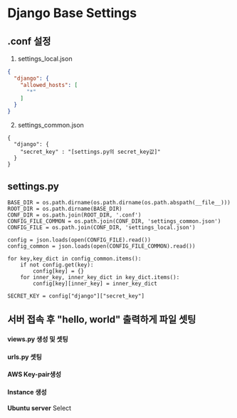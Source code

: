 # Django Base Settings

## .conf 설정
1. settings_local.json

```json
{
  "django": {
    "allowed_hosts": [
      "*"
    ]
  }
}
```

2. settings_common.json

```
{
  "django": {
    "secret_key" : "[settings.py의 secret_key값]"
  }
}
```

## settings.py

```
BASE_DIR = os.path.dirname(os.path.dirname(os.path.abspath(__file__)))
ROOT_DIR = os.path.dirname(BASE_DIR)
CONF_DIR = os.path.join(ROOT_DIR, '.conf')
CONFIG_FILE_COMMON = os.path.join(CONF_DIR, 'settings_common.json')
CONFIG_FILE = os.path.join(CONF_DIR, 'settings_local.json')

config = json.loads(open(CONFIG_FILE).read())
config_common = json.loads(open(CONFIG_FILE_COMMON).read())

for key,key_dict in config_common.items():
    if not config.get(key):
        config[key] = {}
    for inner_key, inner_key_dict in key_dict.items():
        config[key][inner_key] = inner_key_dict

SECRET_KEY = config["django"]["secret_key"]
```

## 서버 접속 후 "hello, world" 출력하게 파일 셋팅
#### views.py 생성 및 셋팅  
#### urls.py 셋팅

#### AWS Key-pair생성
#### Instance 생성
**Ubuntu server** Select